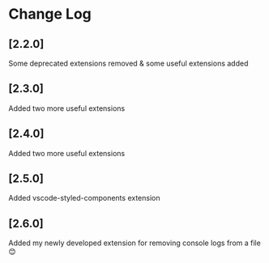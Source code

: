# Change Log

## [2.2.0]

Some deprecated extensions removed & some useful extensions added

## [2.3.0]

Added two more useful extensions

## [2.4.0]

Added two more useful extensions

## [2.5.0]

Added vscode-styled-components extension

## [2.6.0]

Added my newly developed extension for removing console logs from a file 😊
